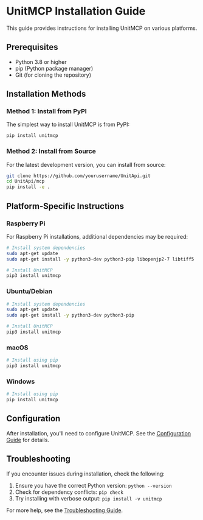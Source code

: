 # UnitMCP Installation Guide

This guide provides instructions for installing UnitMCP on various platforms.

## Prerequisites

- Python 3.8 or higher
- pip (Python package manager)
- Git (for cloning the repository)

## Installation Methods

### Method 1: Install from PyPI

The simplest way to install UnitMCP is from PyPI:

```bash
pip install unitmcp
```

### Method 2: Install from Source

For the latest development version, you can install from source:

```bash
git clone https://github.com/yourusername/UnitApi.git
cd UnitApi/mcp
pip install -e .
```

## Platform-Specific Instructions

### Raspberry Pi

For Raspberry Pi installations, additional dependencies may be required:

```bash
# Install system dependencies
sudo apt-get update
sudo apt-get install -y python3-dev python3-pip libopenjp2-7 libtiff5

# Install UnitMCP
pip3 install unitmcp
```

### Ubuntu/Debian

```bash
# Install system dependencies
sudo apt-get update
sudo apt-get install -y python3-dev python3-pip

# Install UnitMCP
pip3 install unitmcp
```

### macOS

```bash
# Install using pip
pip3 install unitmcp
```

### Windows

```bash
# Install using pip
pip install unitmcp
```

## Configuration

After installation, you'll need to configure UnitMCP. See the [Configuration Guide](../configuration/README.md) for details.

## Troubleshooting

If you encounter issues during installation, check the following:

1. Ensure you have the correct Python version: `python --version`
2. Check for dependency conflicts: `pip check`
3. Try installing with verbose output: `pip install -v unitmcp`

For more help, see the [Troubleshooting Guide](../troubleshooting/README.md).
